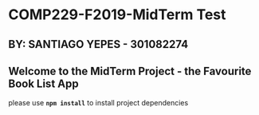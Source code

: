 # COMP229-F2019-MidTerm Test

## BY: SANTIAGO YEPES - 301082274

## Welcome to the MidTerm Project - the Favourite Book List App

please use **`npm install`** to install project dependencies

